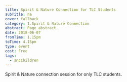 ```yaml
---
title: Spirit & Nature Connection for TLC Students
subTitle: na
cover: fallback
category: 1.Spirit & Nature Connection
abstract: Page abstract.
date: 2018-06-07
fromTime: 1.15pm
toTime: 4.15pm
type: event
cost: Free
tags:
  - sncChildren
---
```


Spirit & Nature connection session for only TLC students.

